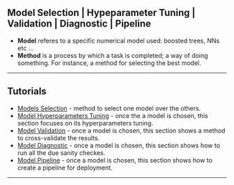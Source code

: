 ## Model Selection | Hypeparameter Tuning | Validation | Diagnostic | Pipeline
- **Model** referes to a specific numerical model used: boosted trees, NNs etc ... 
- **Method** is a process by which a task is completed; a way of doing something. For instance, a method for selecting the best model. 
***

## Tutorials
- [Models Selection](https://github.com/kyaiooiayk/Model-Selection-Hypeparameter-Tuning-Validation-Diagnostic-Pipeline-Notes/tree/main/tutorials/Models_Selection) - method to select one model over the others.
- [Model Hyperparameters Tuning](https://github.com/kyaiooiayk/Model-Selection-Hypeparameter-Tuning-Validation-Diagnostic-Pipeline-Notes/tree/main/tutorials/Model_Hyperparameters_Tuning) - once the a model is chosen, this section focuses on its hyperparameters tuning.
- [Model Validation](https://github.com/kyaiooiayk/Model-Selection-Hypeparameter-Tuning-Validation-Diagnostic-Pipeline-Notes/tree/main/tutorials/Model_Validation) - once a model is chosen, this section shows a method to cross-validate the results.
- [Model Diagnostic](https://github.com/kyaiooiayk/Model-Selection-Hypeparameter-Tuning-Validation-Diagnostic-Pipeline-Notes/tree/main/tutorials/Model_Diagnostic) - once a model is chosen, this section shows how to run all the due sanity checkes.
- [Model Pipeline](https://github.com/kyaiooiayk/Model-Selection-Hypeparameter-Tuning-Validation-Diagnostic-Pipeline-Notes/tree/main/tutorials/Model_Pipeline) - once a model is chosen, this section shows how to create a pipeline for deployment.
***

 

